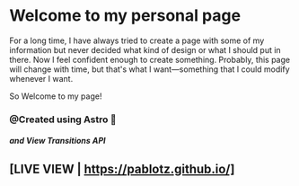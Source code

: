 # Welcome to my personal page 
For a long time, I have always tried to create a page with some of my information but never decided what kind of design or what I should put in there. Now I feel confident enough to create something. Probably, this page will change with time, but that's what I want—something that I could modify whenever I want.

So Welcome to my page! 

### @Created using Astro 🚀
##### and View Transitions API


## [LIVE VIEW | https://pablotz.github.io/]

